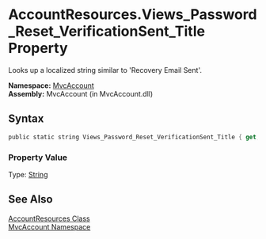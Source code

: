 AccountResources.Views_Password_Reset_VerificationSent_Title Property
=====================================================================
Looks up a localized string similar to 'Recovery Email Sent'.

**Namespace:** [MvcAccount][1]  
**Assembly:** MvcAccount (in MvcAccount.dll)

Syntax
------

```csharp
public static string Views_Password_Reset_VerificationSent_Title { get; }
```

### Property Value
Type: [String][2]

See Also
--------
[AccountResources Class][3]  
[MvcAccount Namespace][1]  

[1]: ../README.md
[2]: http://msdn.microsoft.com/en-us/library/s1wwdcbf
[3]: README.md